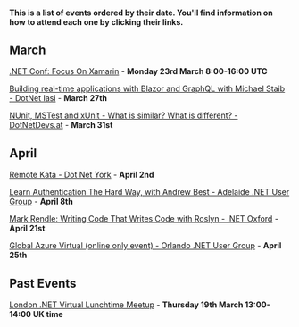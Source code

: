 #### This is a list of events ordered by their date. You'll find information on how to attend each one by clicking their links.

## March

[.NET Conf: Focus On Xamarin](https://devblogs.microsoft.com/xamarin/xamarin-conf-one-week-away) - **Monday 23rd March 8:00-16:00 UTC**

[Building real-time applications with Blazor and GraphQL with Michael Staib - DotNet Iasi](https://www.meetup.com/DotNetIasi/events/269455344/) - **March 27th**

[NUnit, MSTest and xUnit - What is similar? What is different? - DotNetDevs.at](https://www.meetup.com/dotnet-austria/events/269280721/) - **March 31st**

## April
[Remote Kata - Dot Net York](https://www.meetup.com/dotnetYork/events/269346476/) - **April 2nd**

[Learn Authentication The Hard Way, with Andrew Best - Adelaide .NET User Group](https://www.meetup.com/en-AU/Adelaide-dotNET/events/269471859/) - **April 8th**

[Mark Rendle: Writing Code That Writes Code with Roslyn - .NET Oxford](https://www.meetup.com/dotnetoxford/events/269032612/) - **April 21st**

[Global Azure Virtual (online only event) - Orlando .NET User Group](https://www.meetup.com/ONETUG/events/267816898) - **April 25th**

## Past Events

[London .NET Virtual Lunchtime Meetup](https://t.co/NlrEmakC6G?amp=1) - **Thursday 19th March 13:00-14:00 UK time**
